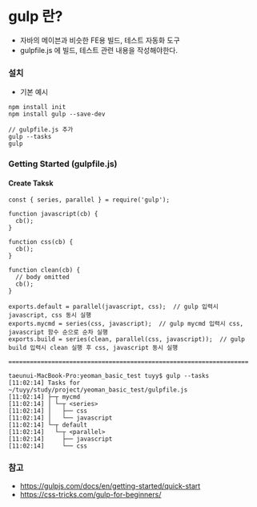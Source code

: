 # gulp 란?
* 자바의 메이븐과 비슷한 FE용 빌드, 테스트 자동화 도구
* gulpfile.js 에 빌드, 테스트 관련 내용을 작성해야한다.

### 설치
* 기본 예시
```
npm install init
npm install gulp --save-dev

// gulpfile.js 추가
gulp --tasks
gulp
```

### Getting Started (gulpfile.js)
#### Create Taksk
```
const { series, parallel } = require('gulp');

function javascript(cb) {
  cb();
}

function css(cb) {
  cb();
}

function clean(cb) {
  // body omitted
  cb();
}

exports.default = parallel(javascript, css);  // gulp 입력시 javascript, css 동시 실행
exports.mycmd = series(css, javascript);  // gulp mycmd 입력시 css, javascript 함수 순으로 순차 실행
exports.build = series(clean, parallel(css, javascript));  // gulp build 입력시 clean 실행 후 css, javascript 동시 실행

===================================================================

taeunui-MacBook-Pro:yeoman_basic_test tuyy$ gulp --tasks
[11:02:14] Tasks for ~/tuyy/study/project/yeoman_basic_test/gulpfile.js
[11:02:14] ├─┬ mycmd
[11:02:14] │ └─┬ <series>
[11:02:14] │   ├── css
[11:02:14] │   └── javascript
[11:02:14] └─┬ default
[11:02:14]   └─┬ <parallel>
[11:02:14]     ├── javascript
[11:02:14]     └── css
```

### 참고
* https://gulpjs.com/docs/en/getting-started/quick-start
* https://css-tricks.com/gulp-for-beginners/
